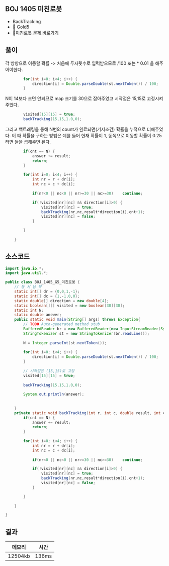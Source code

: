 ## BOJ 1405 미친로봇 
- BackTracking 
- 🥇 Gold5
- 🔗[미친로봇 문제 바로가기](https://www.acmicpc.net/problem/1405)



## 풀이

각 방향으로 이동할 확률 -> 처음에 두자릿수로 입력받으므로 /100 또는 * 0.01 을 해주어야한다.

~~~java
		for(int i=0; i<4; i++) {
			direction[i] = Double.parseDouble(st.nextToken()) / 100;
		}
~~~


N이 14보다 크면 안되므로 map 크기를 30으로 잡아주었고 시작점은 15,15로 고정시켜주었다.

~~~java
		visited[15][15] = true;		
		backTracking(15,15,1.0,0);
~~~

그리고 백트래킹을 통해 N번의 count가 완료되면(기저조건) 확률을 누적으로 더해주었다. 
이 때 확률을 구하는 방법은 예를 들어 현재 확률이 1, 동쪽으로 이동할 확률이 0.25라면 둘을 곱해주면 된다.

~~~java
		if(cnt == N) {
			answer += result;
			return;
		}
		
		for(int i=0; i<4; i++) {
			int nr = r + dr[i];
			int nc = c + dc[i];
			
			if(nr<0 || nc<0 || nr>=30 || nc>=30)	continue;

			if(!visited[nr][nc] && direction[i]>0) {
				visited[nr][nc] = true;
				backTracking(nr,nc,result*direction[i],cnt+1);
				visited[nr][nc] = false;
			}

		}
		
	}
~~~



## 소스코드
~~~java
import java.io.*;
import java.util.*;

public class BOJ_1405_G5_미친로봇 {
	// 동 서 남 북 
	static int[] dr = {0,0,1,-1};
	static int[] dc = {1,-1,0,0};
	static double[] direction = new double[4];
	static boolean[][] visited = new boolean[30][30];
	static int N;
	static double answer;
	public static void main(String[] args) throws Exception{
		// TODO Auto-generated method stub
		BufferedReader br = new BufferedReader(new InputStreamReader(System.in));
		StringTokenizer st = new StringTokenizer(br.readLine());
		
		N = Integer.parseInt(st.nextToken());
		
		for(int i=0; i<4; i++) {
			direction[i] = Double.parseDouble(st.nextToken()) / 100;
		}
		
		// 시작점은 (15,15)로 고정 
		visited[15][15] = true;
		
		backTracking(15,15,1.0,0);
		
		System.out.println(answer);
		
		
	}
	private static void backTracking(int r, int c, double result, int cnt) {
		if(cnt == N) {
			answer += result;
			return;
		}
		
		for(int i=0; i<4; i++) {
			int nr = r + dr[i];
			int nc = c + dc[i];
			
			if(nr<0 || nc<0 || nr>=30 || nc>=30)	continue;

			if(!visited[nr][nc] && direction[i]>0) {
				visited[nr][nc] = true;
				backTracking(nr,nc,result*direction[i],cnt+1);
				visited[nr][nc] = false;
			}

		}
		
	}

}

~~~

## 결과 

| 메모리  | 시간 |
|----|----|
| 12504kb| 136ms|